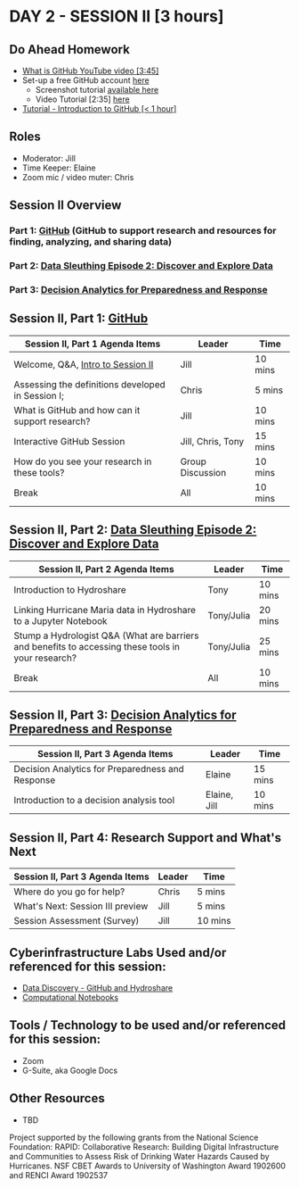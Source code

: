 

# DAY 2 - SESSION II [3 hours]

## Do Ahead Homework
* [What is GitHub YouTube video [3:45]](https://www.youtube.com/watch?v=w3jLJU7DT5E)
* Set-up a free GitHub account [here](https://github.com/join)
  * Screenshot tutorial [available here](https://www.wikihow.com/Create-an-Account-on-GitHub)
  * Video Tutorial [2:35] [here](https://lambdaschool.com/the-commons/how-to-sign-up-for-a-free-github-account)
* [Tutorial - Introduction to GitHub [< 1 hour]](https://lab.github.com/githubtraining/introduction-to-github)

## Roles
* Moderator: Jill
* Time Keeper: Elaine
* Zoom mic / video muter: Chris

## Session II Overview
### Part 1: [GitHub](https://rapid-research.github.io/nc_pr_virtual_workshop/modules/intro_to_github.html) (GitHub to support research and resources for finding, analyzing, and sharing data)
### Part 2: [Data Sleuthing Episode 2: Discover and Explore Data](https://rapid-research.github.io/nc_pr_virtual_workshop/modules/intro_to_jupyter_notebooks.html)
### Part 3: [Decision Analytics for Preparedness and Response](https://rapid-research.github.io/nc_pr_virtual_workshop/modules/intro_to_data_analytics.html)

## Session II, Part 1: [GitHub](https://rapid-research.github.io/nc_pr_virtual_workshop/modules/intro_to_github.html)

Session II, Part 1 Agenda Items | Leader | Time 
---------------------------------------- | --------------- | ------- 
Welcome, Q&A, [Intro to Session II](https://rapid-research.github.io/nc_pr_virtual_workshop/modules/sessionII_goals.html) | Jill | 10 mins 
Assessing the definitions developed in Session I;  | Chris | 5 mins 
What is GitHub and how can it support research? | Jill | 10 mins
Interactive GitHub Session | Jill, Chris, Tony | 15 mins
How do you see your research in these tools? | Group Discussion | 10 mins
Break | All | 10 mins

[//]: # (Any problems that need to be addressed) 

## Session II, Part 2: [Data Sleuthing Episode 2: Discover and Explore Data](https://rapid-research.github.io/nc_pr_virtual_workshop/modules/intro_to_jupyter_notebooks.html)

Session II, Part 2 Agenda Items | Leader | Time 
---------------------------------------- | --------------- | ------- 
Introduction to Hydroshare | Tony  | 10 mins
Linking Hurricane Maria data in Hydroshare to a Jupyter Notebook | Tony/Julia | 20 mins
Stump a Hydrologist Q&A (What are barriers and benefits to accessing these tools in your research? | Tony/Julia | 25 mins
Break | All | 10 mins

## Session II, Part 3: [Decision Analytics for Preparedness and Response](https://rapid-research.github.io/nc_pr_virtual_workshop/modules/intro_to_data_analytics.html)

Session II, Part 3 Agenda Items | Leader | Time 
---------------------------------------- | --------------- | ------- 
Decision Analytics for Preparedness and Response | Elaine | 15 mins
Introduction to a decision analysis tool | Elaine, Jill | 10 mins

## Session II, Part 4: Research Support and What's Next

Session II, Part 3 Agenda Items | Leader | Time 
---------------------------------------- | --------------- | ------- 
Where do you go for help? | Chris | 5 mins
What's Next: Session III preview | Jill | 5 mins
Session Assessment (Survey) | Jill | 10 mins

## Cyberinfrastructure Labs Used and/or referenced for this session:
* [Data Discovery - GitHub and Hydroshare](https://rapid-research.github.io/nc_pr_virtual_workshop/modules/intro_to_github.html)
* [Computational Notebooks](https://rapid-research.github.io/nc_pr_virtual_workshop/modules/intro_to_jupyter_notebooks.html)

## Tools / Technology to be used and/or referenced for this session:
* Zoom
* G-Suite, aka Google Docs

## Other Resources
* TBD


Project supported by the following grants from the National Science Foundation: RAPID: Collaborative Research: Building Digital Infrastructure and Communities to Assess Risk of Drinking Water Hazards Caused by Hurricanes. NSF CBET Awards to University of Washington Award 1902600 and RENCI Award 1902537

